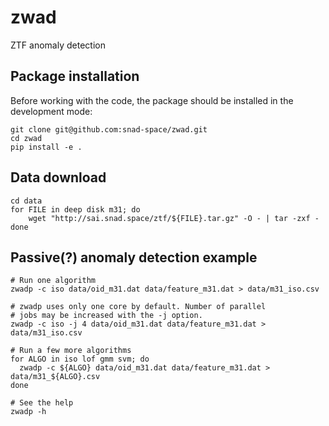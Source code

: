 # zwad
ZTF anomaly detection

## Package installation
Before working with the code, the package should be installed in the development
mode:
```shell
git clone git@github.com:snad-space/zwad.git
cd zwad
pip install -e .
```

## Data download
```shell
cd data
for FILE in deep disk m31; do
    wget "http://sai.snad.space/ztf/${FILE}.tar.gz" -O - | tar -zxf -
done
```

## Passive(?) anomaly detection example

```shell
# Run one algorithm
zwadp -c iso data/oid_m31.dat data/feature_m31.dat > data/m31_iso.csv

# zwadp uses only one core by default. Number of parallel
# jobs may be increased with the -j option.
zwadp -c iso -j 4 data/oid_m31.dat data/feature_m31.dat > data/m31_iso.csv

# Run a few more algorithms
for ALGO in iso lof gmm svm; do
  zwadp -c ${ALGO} data/oid_m31.dat data/feature_m31.dat > data/m31_${ALGO}.csv
done

# See the help
zwadp -h
```
